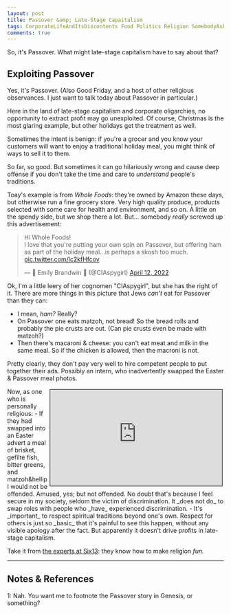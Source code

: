 ```yaml
---
layout: post
title: Passover &amp; Late-Stage Capaitalism
tags: CorporateLifeAndItsDiscontents Food Politics Religion SomebodyAskedMe
comments: true
---
```


So, it's Passover.  What might late-stage capitalism have to say about that?

## Exploiting Passover  

Yes, it's Passover.  (Also Good Friday, and a host of other religious observances.  I just
want to talk today about Passover in particular.)  

Here in the land of late-stage capitalism and corporate oligarchies, no opportunity to
extract profit may go unexploited.  Of course, Christmas is the most glaring example, but
other holidays get the treatment as well.  

Sometimes the intent is benign: if you're a grocer and you know your customers will want
to enjoy a traditional holiday meal, you might think of ways to sell it to them.  

So far, so good.  But sometimes it can go hilariously wrong and cause deep offense if you
don't take the time and care to _understand_ people's traditions.  

Toay's example is from _Whole Foods_: they're owned by Amazon these days, but otherwise
run a fine grocery store.  Very high quality produce, products selected with some care for
health and environment, and so on.  A little on the spendy side, but we shop there a lot.
But&hellip; somebody _really_ screwed up this advertisement:  

<blockquote class="twitter-tweet">
  <p lang="en" dir="ltr">
	Hi Whole Foods!<br>I love that you&#39;re putting your own spin on Passover, but
	offering ham as part of the holiday meal...is perhaps a skosh too much. 
	<a href="https://t.co/lc2kfHfcov">pic.twitter.com/lc2kfHfcov</a>
  </p>&mdash; 🌻 Emily Brandwin 🌻 (@CIAspygirl) <a href="https://twitter.com/CIAspygirl/status/1514020871794429952?ref_src=twsrc%5Etfw">April 12, 2022</a>
</blockquote>
<script async src="https://platform.twitter.com/widgets.js"></script>

Ok, I'm a little leery of her cognomen "CIAspygirl", but she has the right of it.  There
are more things in this picture that Jews _can't_ eat for Passover than they can:  
- I mean, _ham?_  Really?  
- On Passover one eats matzoh, not bread!  So the bread rolls and probably the pie crusts
  are out.  (Can pie crusts even be made with matzoh?)  
- Then there's macaroni &amp; cheese: you can't eat meat and milk in the same meal.  So if
  the chicken is allowed, then the macroni is not.  

Pretty clearly, they don't pay very well to hire competent people to put together their
ads.  Possibly an intern, who inadvertently swapped the Easter &amp; Passover meal
photos.  

<iframe width="400" height="224" src="https://www.youtube.com/embed/t1k6HmUY6Zk" allow="accelerometer; encrypted-media; gyroscope; picture-in-picture" allowfullscreen style="float: right; margin: 3px 3px 3px 3px; border: 1px solid #000000;"></iframe>
Now, as one who is personally religious:  
- If they had swapped into an Easter advert a meal of brisket, gefilte fish, bitter
  greens, and matzoh&hellip I would not be offended.  Amused, yes; but not offended.  No
  doubt that's because I feel secure in my society, seldom the victim of discrimination.
  It _does not do_ to swap roles with people who _have_ experienced discrimination.  
- It's _important_ to respect spiritual traditions beyond one's own.  Respect for others
  is just so _basic_ that it's painful to see this happen, without any visible apology
  after the fact.  But apparently it doesn't drive profits in late-stage capitalism.  

Take it from [the experts at Six13](https://www.youtube.com/user/Six13Sings): they know
how to make religion _fun._  

---

## Notes &amp; References  

<!--
<sup id="fn1a">[[1]](#fn1)</sup>

<a id="fn1">1</a>: ***, ["***"](***), *** [↩](#fn1a)  

<a href="{{ site.baseurl }}/images/***">
  <img src="{{ site.baseurl }}/images/***" width="400" height="***" alt="***" title="***" style="float: right; margin: 3px 3px 3px 3px; border: 1px solid #000000;">
</a>

<iframe width="400" height="224" src="***" allow="accelerometer; encrypted-media; gyroscope; picture-in-picture" allowfullscreen style="float: right; margin: 3px 3px 3px 3px; border: 1px solid #000000;"></iframe>
-->

<a id="fn1">1</a>: Nah.  You want me to footnote the Passover story in Genesis, or something?  
